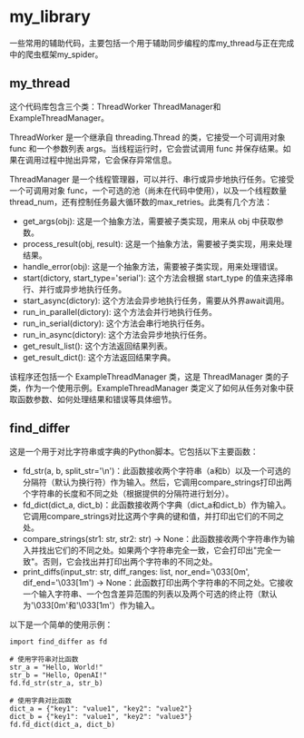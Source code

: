 # my_library
一些常用的辅助代码，主要包括一个用于辅助同步编程的库my_thread与正在完成中的爬虫框架my_spider。

## my_thread
这个代码库包含三个类：ThreadWorker ThreadManager和ExampleThreadManager。

ThreadWorker 是一个继承自 threading.Thread 的类，它接受一个可调用对象 func 和一个参数列表 args。当线程运行时，它会尝试调用 func 并保存结果。如果在调用过程中抛出异常，它会保存异常信息。

ThreadManager 是一个线程管理器，可以并行、串行或异步地执行任务。它接受一个可调用对象 func，一个可选的池（尚未在代码中使用），以及一个线程数量 thread_num，还有控制任务最大循环数的max_retries。此类有几个方法：

- get_args(obj): 这是一个抽象方法，需要被子类实现，用来从 obj 中获取参数。
- process_result(obj, result): 这是一个抽象方法，需要被子类实现，用来处理结果。
- handle_error(obj): 这是一个抽象方法，需要被子类实现，用来处理错误。
- start(dictory, start_type='serial'): 这个方法会根据 start_type 的值来选择串行、并行或异步地执行任务。
- start_async(dictory): 这个方法会异步地执行任务，需要从外界await调用。
- run_in_parallel(dictory): 这个方法会并行地执行任务。
- run_in_serial(dictory): 这个方法会串行地执行任务。
- run_in_async(dictory): 这个方法会异步地执行任务。
- get_result_list(): 这个方法返回结果列表。
- get_result_dict(): 这个方法返回结果字典。

该程序还包括一个 ExampleThreadManager 类，这是 ThreadManager 类的子类，作为一个使用示例。ExampleThreadManager 类定义了如何从任务对象中获取函数参数、如何处理结果和错误等具体细节。

## find_differ
这是一个用于对比字符串或字典的Python脚本。它包括以下主要函数：

- fd_str(a, b, split_str='\n')：此函数接收两个字符串（a和b）以及一个可选的分隔符（默认为换行符）作为输入。然后，它调用compare_strings打印出两个字符串的长度和不同之处（根据提供的分隔符进行划分）。
- fd_dict(dict_a, dict_b)：此函数接收两个字典（dict_a和dict_b）作为输入。它调用compare_strings对比这两个字典的键和值，并打印出它们的不同之处。
- compare_strings(str1: str, str2: str) -> None：此函数接收两个字符串作为输入并找出它们的不同之处。如果两个字符串完全一致，它会打印出"完全一致"。否则，它会找出并打印出两个字符串的不同之处。
- print_diffs(input_str: str, diff_ranges: list, nor_end='\033[0m', dif_end='\033[1m') -> None：此函数打印出两个字符串的不同之处。它接收一个输入字符串、一个包含差异范围的列表以及两个可选的终止符（默认为'\033[0m'和'\033[1m'）作为输入。

以下是一个简单的使用示例：

```
import find_differ as fd

# 使用字符串对比函数
str_a = "Hello, World!"
str_b = "Hello, OpenAI!"
fd.fd_str(str_a, str_b)

# 使用字典对比函数
dict_a = {"key1": "value1", "key2": "value2"}
dict_b = {"key1": "value1", "key2": "value3"}
fd.fd_dict(dict_a, dict_b)
```

